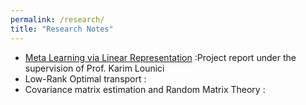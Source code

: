 ```yaml
---
permalink: /research/
title: "Research Notes"
---
```


- [Meta Learning via Linear Representation](files/meta_learning.pdf) :Project report under the supervision of Prof. Karim Lounici
- Low-Rank Optimal transport : 
- Covariance matrix estimation and Random Matrix Theory : 




